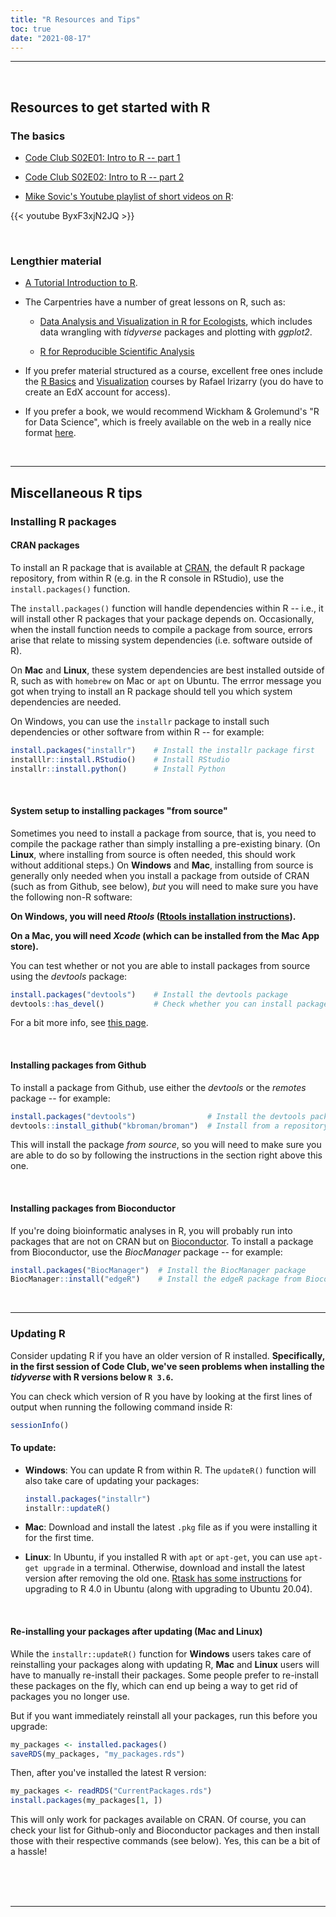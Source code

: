 ```yaml
---
title: "R Resources and Tips"
toc: true
date: "2021-08-17"
---
```


-----

<br>

## Resources to get started with R

### The basics

- [Code Club S02E01: Intro to R -- part 1](/codeclub/s02e01_r-intro-part1/)

- [Code Club S02E02: Intro to R -- part 2](/codeclub/s02e02_r-intro_part2/)

- [Mike Sovic's Youtube playlist of short videos on R](https://www.youtube.com/playlist?list=PLxhIMi78eQegFm3XqsylVa-Lm7nfiUshe):

{{< youtube ByxF3xjN2JQ >}}

<br>

### Lengthier material

- [A Tutorial Introduction to R](https://kingaa.github.io/R_Tutorial/).

- The Carpentries have a number of great lessons on R, such as:

  - [Data Analysis and Visualization in R for Ecologists](https://datacarpentry.org/R-ecology-lesson),
    which includes data wrangling with *tidyverse* packages and plotting with *ggplot2*.
    
  - [R for Reproducible Scientific Analysis](https://swcarpentry.github.io/r-novice-gapminder/)

- If you prefer material structured as a course, excellent free ones include
  the [R Basics](https://www.edx.org/course/data-science-r-basics)
  and [Visualization](https://www.edx.org/course/data-science-visualization) courses
  by Rafael Irizarry (you do have to create an EdX account for access).
  
- If you prefer a book, we would recommend Wickham & Grolemund's
  "R for Data Science", which is freely available on the web in a really nice format
  [here](https://r4ds.had.co.nz/).

<br>

----

## Miscellaneous R tips

### Installing R packages

#### CRAN packages

To install an R package that is available at [CRAN](https://cran.r-project.org/),
the default R package repository,
from within R (e.g. in the R console in RStudio), use the `install.packages()` function.

The `install.packages()` function will handle dependencies within R -- i.e., it will install other R packages
that your package depends on. Occasionally, when the install function needs to compile
a package from source, errors arise that relate to missing system dependencies (i.e. software outside of R).

On **Mac** and **Linux**, these system dependencies are best installed outside of R,
such as with `homebrew` on Mac or `apt` on Ubuntu.
The errror message you got when trying to install an R package should tell you which system dependencies are needed.

On Windows, you can use the `installr` package to install such dependencies or other software from within R -- for example:

```r
install.packages("installr")    # Install the installr package first
installlr::install.RStudio()    # Install RStudio
installr::install.python()      # Install Python
```

<br>

#### System setup to installing packages "from source"

Sometimes you need to install a package from source, that is,
you need to compile the package rather than simply installing a pre-existing binary.
(On **Linux**, where installing from source is often needed, this should work without additional steps.) 
On **Windows** and **Mac**, installing from source is generally only needed when you
install a package from outside of CRAN (such as from Github, see below),
*but* you will need to make sure you have the following non-R software:

**On **Windows**, you will need *Rtools* ([Rtools installation instructions](http://cran.r-project.org/bin/windows/Rtools/)).**

**On a Mac, you will need *Xcode* (which can be installed from the Mac App store).**

You can test whether or not you are able to install packages from source using the *devtools* package:

```r
install.packages("devtools")    # Install the devtools package
devtools::has_devel()           # Check whether you can install packages from source
```

For a bit more info, see [this page](https://rstats.wtf/set-up-an-r-dev-environment.html).

<br>

#### Installing packages from Github

To install a package from Github, use either the *devtools* or the *remotes* package -- for example:

```r
install.packages("devtools")                # Install the devtools package
devtools::install_github("kbroman/broman")  # Install from a repository using "<username>/<repo-name>"
```

This will install the package *from source*, so you will need to make sure you are able to do so
by following the instructions in the section right above this one.

<br>

#### Installing packages from Bioconductor

If you're doing bioinformatic analyses in R, you will probably run into packages
that are not on CRAN but on [Bioconductor](https://bioconductor.org/).
To install a package from Bioconductor, use the *BiocManager* package -- for example:

```r
install.packages("BiocManager")  # Install the BiocManager package
BiocManager::install("edgeR")    # Install the edgeR package from Bioconductor
```

<br>

----

### Updating R

Consider updating R if you have an older version of R installed.
**Specifically, in the first session of Code Club, we've seen problems when installing
the *tidyverse* with R versions below `R 3.6`.**

You can check which version of R you have by looking at the first lines of
output when running the following command inside R:

```r
sessionInfo()
```

#### To update:

- **Windows**: You can update R from within R. The `updateR()` function will also take care
  of updating your packages:
  
  ```r
  install.packages("installr")
  installr::updateR()
  ```

- **Mac**: Download and install the latest `.pkg` file as if you were installing it for the first time.

- **Linux**: In Ubuntu, if you installed R with `apt` or `apt-get`, you can use `apt-get upgrade` in a terminal.
  Otherwise, download and install the latest version after removing the old one.
  [Rtask has some instructions](https://rtask.thinkr.fr/installation-of-r-4-0-on-ubuntu-20-04-lts-and-tips-for-spatial-packages/) for upgrading to
  R 4.0 in Ubuntu (along with upgrading to Ubuntu 20.04).

<br>

#### Re-installing your packages after updating (Mac and Linux)

While the `installr::updateR()` function for **Windows** users takes care of reinstalling
your packages along with updating R,
**Mac** and **Linux** users will have to manually re-install their packages.
Some people prefer to re-install these packages on the fly, which can end up being a way
to get rid of packages you no longer use.

But if you want immediately reinstall all your packages, run this before you upgrade:

```r
my_packages <- installed.packages()
saveRDS(my_packages, "my_packages.rds")
```

Then, after you've installed the latest R version:
```r
my_packages <- readRDS("CurrentPackages.rds")
install.packages(my_packages[1, ])
```

This will only work for packages available on CRAN. Of course, you can check your list
for Github-only and Bioconductor packages and then install those with their respective commands
(see below). Yes, this can be a bit of a hassle!


<br/> <br/> <br/>

----
